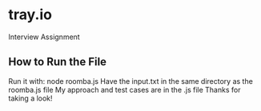 # tray.io
Interview Assignment

## How to Run the File
Run it with: node roomba.js
Have the input.txt in the same directory as the roomba.js file
My approach and test cases are in the .js file
Thanks for taking a look!

